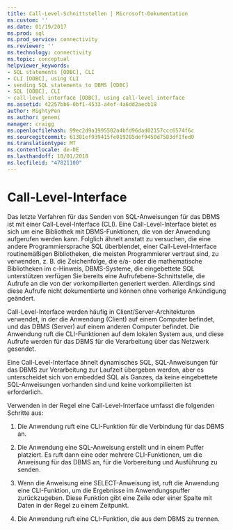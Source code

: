 ```yaml
---
title: Call-Level-Schnittstellen | Microsoft-Dokumentation
ms.custom: ''
ms.date: 01/19/2017
ms.prod: sql
ms.prod_service: connectivity
ms.reviewer: ''
ms.technology: connectivity
ms.topic: conceptual
helpviewer_keywords:
- SQL statements [ODBC], CLI
- CLI [ODBC], using CLI
- sending SQL statements to DBMS [ODBC]
- SQL [ODBC], CLI
- call-level interface [ODBC], using call-level interface
ms.assetid: 42257bb6-0bf1-4533-a4ef-4a6dd2aecb18
author: MightyPen
ms.author: genemi
manager: craigg
ms.openlocfilehash: 99ec2d9a1995502a4bfd96dad02157ccc6574f6c
ms.sourcegitcommit: 61381ef939415fe019285def9450d7583df1fed0
ms.translationtype: MT
ms.contentlocale: de-DE
ms.lasthandoff: 10/01/2018
ms.locfileid: "47821100"
---
```

# <a name="call-level-interfaces"></a>Call-Level-Interface
Das letzte Verfahren für das Senden von SQL-Anweisungen für das DBMS ist mit einer Call-Level-Interface (CLI). Eine Call-Level-Interface bietet es sich um eine Bibliothek mit DBMS-Funktionen, die von der Anwendung aufgerufen werden kann. Folglich ähnelt anstatt zu versuchen, die eine andere Programmiersprache SQL überblendet, einer Call-Level-Interface routinemäßigen Bibliotheken, die meisten Programmierer vertraut sind, zu verwenden, z. B. die Zeichenfolge, die e/a- oder die mathematische Bibliotheken im c-Hinweis, DBMS-Systeme, die eingebettete SQL unterstützen verfügen Sie bereits eine Aufrufebene-Schnittstelle, die Aufrufe an die von der vorkompilierten generiert werden. Allerdings sind diese Aufrufe nicht dokumentierte und können ohne vorherige Ankündigung geändert.  
  
 Call-Level-Interface werden häufig in Client/Server-Architekturen verwendet, in der die Anwendung (Client) auf einem Computer befindet, und das DBMS (Server) auf einem anderen Computer befindet. Die Anwendung ruft die CLI-Funktionen auf dem lokalen System aus, und diese Aufrufe werden für das DBMS für die Verarbeitung über das Netzwerk gesendet.  
  
 Eine Call-Level-Interface ähnelt dynamisches SQL, SQL-Anweisungen für das DBMS zur Verarbeitung zur Laufzeit übergeben werden, aber es unterscheidet sich von embedded SQL als Ganzes, da keine eingebettete SQL-Anweisungen vorhanden sind und keine vorkompilierten ist erforderlich.  
  
 Verwenden in der Regel eine Call-Level-Interface umfasst die folgenden Schritte aus:  
  
1.  Die Anwendung ruft eine CLI-Funktion für die Verbindung für das DBMS an.  
  
2.  Die Anwendung eine SQL-Anweisung erstellt und in einem Puffer platziert. Es ruft dann eine oder mehrere CLI-Funktionen, um die Anweisung für das DBMS an, für die Vorbereitung und Ausführung zu senden.  
  
3.  Wenn die Anweisung eine SELECT-Anweisung ist, ruft die Anwendung eine CLI-Funktion, um die Ergebnisse im Anwendungspuffer zurückzugeben. Diese Funktion gibt eine Zeile oder einer Spalte mit Daten in der Regel zu einem Zeitpunkt.  
  
4.  Die Anwendung ruft eine CLI-Funktion, die aus dem DBMS zu trennen.
